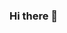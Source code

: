 ### Hi there 👋

<!--
**TippySaurio/TippySaurio** is a ✨ _special_ ✨ repository because its `README.md` (this file) appears on your GitHub profile.
lknln
Here are some ideas to get you started:

- 🔭 I’m currently working on ...
- 🌱 I’m currently learning ...
- 👯 I’m looking to collaborate on ...
- 🤔 I’m looking for help with ...
- 💬 Ask me about ...
- 📫 How to reach me: ...
- 😄 Pronouns: ...
- ⚡ Fun fact: ...
-->
